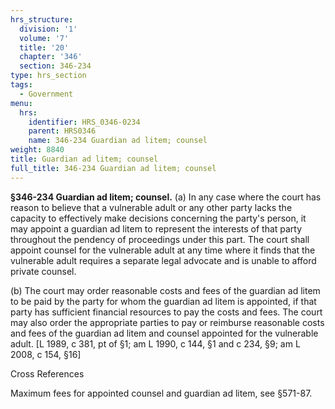```yaml
---
hrs_structure:
  division: '1'
  volume: '7'
  title: '20'
  chapter: '346'
  section: 346-234
type: hrs_section
tags:
  - Government
menu:
  hrs:
    identifier: HRS_0346-0234
    parent: HRS0346
    name: 346-234 Guardian ad litem; counsel
weight: 8840
title: Guardian ad litem; counsel
full_title: 346-234 Guardian ad litem; counsel
---
```

**§346-234 Guardian ad litem; counsel.** (a) In any case where the court has reason to believe that a vulnerable adult or any other party lacks the capacity to effectively make decisions concerning the party's person, it may appoint a guardian ad litem to represent the interests of that party throughout the pendency of proceedings under this part. The court shall appoint counsel for the vulnerable adult at any time where it finds that the vulnerable adult requires a separate legal advocate and is unable to afford private counsel.

(b) The court may order reasonable costs and fees of the guardian ad litem to be paid by the party for whom the guardian ad litem is appointed, if that party has sufficient financial resources to pay the costs and fees. The court may also order the appropriate parties to pay or reimburse reasonable costs and fees of the guardian ad litem and counsel appointed for the vulnerable adult. [L 1989, c 381, pt of §1; am L 1990, c 144, §1 and c 234, §9; am L 2008, c 154, §16]

Cross References

Maximum fees for appointed counsel and guardian ad litem, see §571-87.